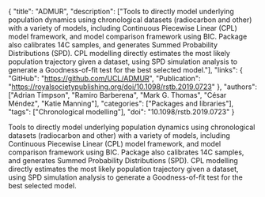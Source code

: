 {
  "title": "ADMUR",
  "description": ["Tools to directly model underlying population dynamics using chronological datasets (radiocarbon and other) with a variety of models, including Continuous Piecewise Linear (CPL) model framework, and model comparison framework using BIC. Package also calibrates 14C samples, and generates Summed Probability Distributions (SPD). CPL modelling directly estimates the most likely population trajectory given a dataset, using SPD simulation analysis to generate a Goodness-of-fit test for the best selected model."],
  "links": {
    "GitHub": "https://github.com/UCL/ADMUR",
    "Publication": "https://royalsocietypublishing.org/doi/10.1098/rstb.2019.0723"
  },
  "authors": ["Adrian Timpson", "Ramiro Barberena", "Mark G. Thomas", "César Méndez", "Katie Manning"],
  "categories": ["Packages and libraries"],
  "tags": ["Chronological modelling"],
  "doi": "10.1098/rstb.2019.0723"
}

<!-- Generated by csv2md.R – do not edit by hand -->

Tools to directly model underlying population dynamics using chronological datasets (radiocarbon and other) with a variety of models, including Continuous Piecewise Linear (CPL) model framework, and model comparison framework using BIC. Package also calibrates 14C samples, and generates Summed Probability Distributions (SPD). CPL modelling directly estimates the most likely population trajectory given a dataset, using SPD simulation analysis to generate a Goodness-of-fit test for the best selected model.